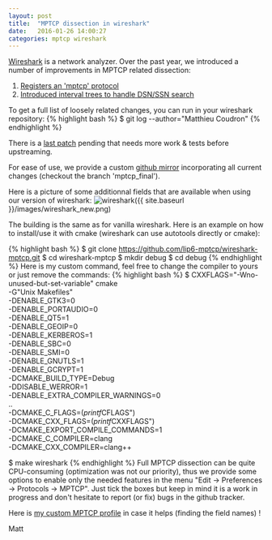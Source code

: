 ```yaml
---
layout: post
title:  "MPTCP dissection in wireshark"
date:   2016-01-26 14:00:27
categories: mptcp wireshark
---
```


[Wireshark] is a network analyzer.
Over the past year, we introduced a number of improvements in MPTCP related dissection:

1. [Registers an 'mptcp' protocol](https://code.wireshark.org/review/10577)
2. [Introduced interval trees to handle DSN/SSN search](https://code.wireshark.org/review/#/c/11714/)

To get a full list of loosely related changes, you can run in your wireshark repository:
{% highlight bash %}
$ git log --author="Matthieu Coudron" 
{% endhighlight %}

There is a [last patch](https://code.wireshark.org/review/#/c/12316/) pending that needs more work & tests before upstreaming.

For ease of use, we provide a custom [github mirror](https://github.com/lip6-mptcp/wireshark-mptcp) incorporating all current changes (checkout the branch 'mptcp_final'). 

Here is a picture of some additionnal fields that are available when using our version of wireshark:
![wireshark]({{ site.baseurl }}/images/wireshark_new.png)

The building is the same as for vanilla wireshark. Here is an example on how to install/use it with cmake (wireshark can use autotools directly or cmake):

{% highlight bash %}
$ git clone https://github.com/lip6-mptcp/wireshark-mptcp.git
$ cd wireshark-mptcp
$ mkdir debug
$ cd debug
{% endhighlight %}
Here is my custom command, feel free to change the compiler to yours or just remove the commands:
{% highlight bash %}
$ CXXFLAGS="-Wno-unused-but-set-variable" cmake \
        -G"Unix Makefiles" \
        -DENABLE_GTK3=0 \
        -DENABLE_PORTAUDIO=0 \
        -DENABLE_QT5=1 \
        -DENABLE_GEOIP=0 \
        -DENABLE_KERBEROS=1 \
        -DENABLE_SBC=0 \
        -DENABLE_SMI=0 \
        -DENABLE_GNUTLS=1 \
        -DENABLE_GCRYPT=1 \
        -DCMAKE_BUILD_TYPE=Debug \
        -DDISABLE_WERROR=1 \
        -DENABLE_EXTRA_COMPILER_WARNINGS=0 \
        .. \
        -DCMAKE_C_FLAGS=$(printf %q "$CFLAGS") \
        -DCMAKE_CXX_FLAGS=$(printf %q "$CXXFLAGS") \
        -DCMAKE_EXPORT_COMPILE_COMMANDS=1 \
        -DCMAKE_C_COMPILER=clang \
        -DCMAKE_CXX_COMPILER=clang++ 

$ make wireshark
{% endhighlight %}
Full MPTCP dissection can be quite CPU-consuming (optimization was not our priority), thus we provide some options to enable only the needed features in the menu "Edit -> Preferences -> Protocols -> MPTCP". Just tick the boxes but keep in mind it is a work in progress and don't hesitate to report (or fix) bugs in the github tracker.

Here is [my custom MPTCP profile](https://github.com/teto/home/blob/master/config/wireshark/profiles/mptcp/preferences) in case it helps (finding the field names) !

Matt

[Wireshark]:       http://www.wireshark.org
[mptcpanalyzer]:   https://github.com/lip6-mptcp/mptcpanalyzer
